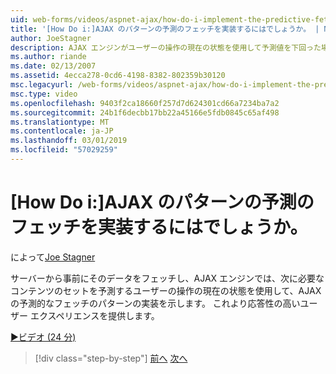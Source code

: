 ```yaml
---
uid: web-forms/videos/aspnet-ajax/how-do-i-implement-the-predictive-fetch-pattern-for-ajax
title: '[How Do i:]AJAX のパターンの予測のフェッチを実装するにはでしょうか。 | Microsoft Docs'
author: JoeStagner
description: AJAX エンジンがユーザーの操作の現在の状態を使用して予測値を下回った場合に、AJAX の予測的なフェッチのパターンの実装を例示しています.
ms.author: riande
ms.date: 02/13/2007
ms.assetid: 4ecca278-0cd6-4198-8382-802359b30120
msc.legacyurl: /web-forms/videos/aspnet-ajax/how-do-i-implement-the-predictive-fetch-pattern-for-ajax
msc.type: video
ms.openlocfilehash: 9403f2ca18660f257d7d624301cd66a7234ba7a2
ms.sourcegitcommit: 24b1f6decbb17bb22a45166e5fdb0845c65af498
ms.translationtype: MT
ms.contentlocale: ja-JP
ms.lasthandoff: 03/01/2019
ms.locfileid: "57029259"
---
```

<a name="how-do-i-implement-the-predictive-fetch-pattern-for-ajax"></a>[How Do i:]AJAX のパターンの予測のフェッチを実装するにはでしょうか。
====================
によって[Joe Stagner](https://github.com/JoeStagner)

サーバーから事前にそのデータをフェッチし、AJAX エンジンでは、次に必要なコンテンツのセットを予測するユーザーの操作の現在の状態を使用して、AJAX の予測的なフェッチのパターンの実装を示します。 これより応答性の高いユーザー エクスペリエンスを提供します。

[&#9654;ビデオ (24 分)](https://channel9.msdn.com/Blogs/ASP-NET-Site-Videos/how-do-i-implement-the-predictive-fetch-pattern-for-ajax)

> [!div class="step-by-step"]
> [前へ](how-do-i-use-the-aspnet-ajax-timer-control.md)
> [次へ](how-do-i-implement-the-ajax-paging-pattern.md)
